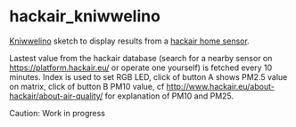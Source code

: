 # hackair_kniwwelino
[Kniwwelino](http://www.kniwwelino.lu/) sketch to display results from a [hackair home sensor](http://www.hackair.eu/hackair-home-v2/).

Lastest value from the hackair database (search for a nearby sensor on https://platform.hackair.eu/ or operate one yourself) is fetched every 10 minutes. Index is used to set RGB LED, click of button A shows PM2.5 value on matrix, click of button B PM10 value, cf http://www.hackair.eu/about-hackair/about-air-quality/ for explanation of PM10 and PM25.

Caution: Work in progress
